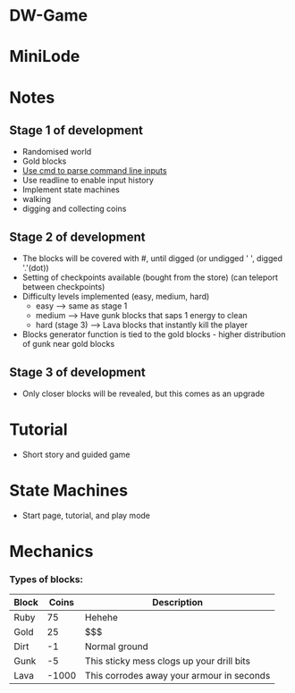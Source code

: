 # DW-Game



# MiniLode


# Notes


## Stage 1 of development
  - Randomised world
  - Gold blocks
  - [Use cmd to parse command line inputs](https://wiki.python.org/moin/CmdModule)
  - Use readline to enable input history
  - Implement state machines
  - walking
  - digging and collecting coins

## Stage 2 of development
  - The blocks will be covered with #, until digged (or undigged ' ', digged '.'(dot))
  - Setting of checkpoints available (bought from the store) (can teleport between checkpoints)
  - Difficulty levels implemented (easy, medium, hard)
    - easy --> same as stage 1
    - medium --> Have gunk blocks that saps 1 energy to clean
    - hard (stage 3) --> Lava blocks that instantly kill the player
  - Blocks generator function is tied to the gold blocks - higher distribution of gunk near gold blocks

## Stage 3 of development
  - Only closer blocks will be revealed, but this comes as an upgrade

# Tutorial
  - Short story and guided game

# State Machines

  - Start page, tutorial, and play mode
  
  
# Mechanics

### Types of blocks:
| Block | Coins | Description |
| --- | --- | --- |
| Ruby | 75 | Hehehe |
| Gold | 25 | $$$ |
| Dirt | -1 | Normal ground |
| Gunk | -5 | This sticky mess clogs up your drill bits |
| Lava | -1000 | This corrodes away your armour in seconds |

